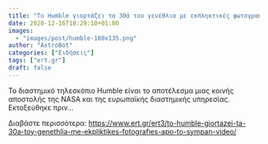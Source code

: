 ```yaml
---
title: "Το Humble γιορτάζει τα 30ά του γενέθλια με εκπληκτικές φωτογραφίες από το σύμπαν (Video)"
date: 2020-12-16T18:29:10+01:00
images:
  - "images/post/humble-180x135.png"
author: "AstroBot"
categories: ["Ειδήσεις"]
tags: ["ert.gr"]
draft: false
---
```


Το διαστημικό τηλεσκόπιο Humble είναι το αποτέλεσμα μιας κοινής αποστολής της ΝASA και της ευρωπαϊκής διαστημικής υπηρεσίας. Εκτοξεύθηκε πριν...

Διαβάστε περισσότερα: https://www.ert.gr/ert3/to-humble-giortazei-ta-30a-toy-genethlia-me-ekpliktikes-fotografies-apo-to-sympan-video/
